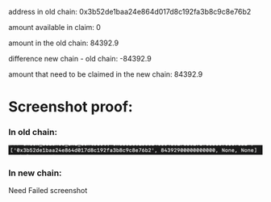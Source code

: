 address in old chain: 0x3b52de1baa24e864d017d8c192fa3b8c9c8e76b2

amount available in claim: 0

amount in the old chain: 84392.9

difference new chain - old chain: -84392.9

amount that need to be claimed in the new chain: 84392.9

# Screenshot proof:

### In old chain:
![0x3b52de1baa24e864d017d8c192fa3b8c9c8e76b2](../media/0x3b52de1baa24e864d017d8c192fa3b8c9c8e76b2-old-chain.png)

### In new chain:
Need Failed screenshot

